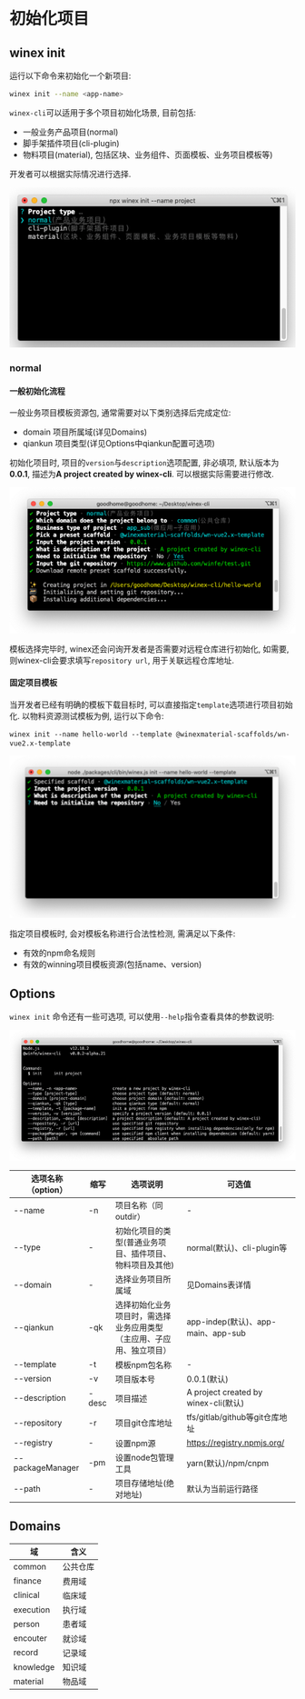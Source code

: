 # 初始化项目

## winex init

运行以下命令来初始化一个新项目:

```bash
winex init --name <app-name>
```

`winex-cli`可以适用于多个项目初始化场景, 目前包括:

- 一般业务产品项目(normal)
- 脚手架插件项目(cli-plugin)
- 物料项目(material), 包括区块、业务组件、页面模板、业务项目模板等)

开发者可以根据实际情况进行选择.

![CLI preview](../public/init.png)

### normal

#### 一般初始化流程

一般业务项目模板资源包, 通常需要对以下类别选择后完成定位:

- domain 项目所属域(详见Domains)
- qiankun 项目类型(详见Options中qiankun配置可选项)

初始化项目时, 项目的`version`与`description`选项配置, 非必填项, 默认版本为**0.0.1**, 描述为**A project created by winex-cli**. 可以根据实际需要进行修改.

![CLI preview](../public/scaffold.png)

模板选择完毕时, winex还会问询开发者是否需要对远程仓库进行初始化, 如需要, 则winex-cli会要求填写`repository url`, 用于关联远程仓库地址.

#### 固定项目模板
当开发者已经有明确的模板下载目标时, 可以直接指定`template`选项进行项目初始化. 以物料资源测试模板为例, 运行以下命令:

```
winex init --name hello-world --template @winexmaterial-scaffolds/wn-vue2.x-template
```
![CLI preview](../public/template.png)

指定项目模板时, 会对模板名称进行合法性检测, 需满足以下条件:
- 有效的npm命名规则
- 有效的winning项目模板资源(包括name、version)

## Options

`winex init` 命令还有一些可选项, 可以使用`--help`指令查看具体的参数说明:

![CLI preview](../public/help.png)

| 选项名称（option） | 缩写 | 选项说明 |  可选值 |
|---------- |-------- |-------- |-------- |
| --name | -n | 项目名称（同outdir） | - |
| --type | -   | 初始化项目的类型(普通业务项目、插件项目、物料项目及其他) | normal(默认)、cli-plugin等 |
| --domain | -   | 选择业务项目所属域 | 见Domains表详情 |
|--qiankun |	-qk	|选择初始化业务项目时，需选择业务应用类型（主应用、子应用、独立项目）	|app-indep(默认)、app-main、app-sub|
|--template |	-t	| 模板npm包名称 |	- |
|--version |	-v	| 项目版本号 |	0.0.1(默认) |
|--description |	-desc	| 项目描述 |	A project created by winex-cli(默认) |
|--repository |	-r	|项目git仓库地址	|tfs/gitlab/github等git仓库地址|
|--registry |	-	|设置npm源 |	https://registry.npmjs.org/|
|--packageManager |	-pm	| 设置node包管理工具 |	yarn(默认)/npm/cnpm|
|--path |	-	 |项目存储地址(绝对地址)	|默认为当前运行路径|

## Domains
| 域 | 含义 |
|---------- |-------- |
| common | 公共仓库 |
| finance | 费用域 |
| clinical | 临床域 |
| execution | 执行域 |
| person | 患者域 |
| encouter | 就诊域 |
| record | 记录域 |
| knowledge | 知识域 |
| material | 物品域 |
